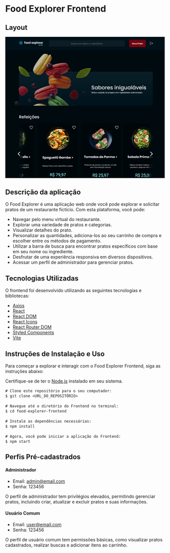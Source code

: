 # Food Explorer Frontend

## Layout

![Layout Food Explorer](src/assets/food-explorer.jpeg)

## Descrição da aplicação

O Food Explorer é uma aplicação web onde você pode explorar e solicitar pratos de um restaurante fictício. Com esta plataforma, você pode:

- Navegar pelo menu virtual do restaurante.
- Explorar uma variedade de pratos e categorias.
- Visualizar detalhes do prato.
- Personalizar as quantidades, adiciona-los ao seu carrinho de compra e escolher entre os métodos de pagamento.
- Utilizar a barra de busca para encontrar pratos específicos com base em seu nome ou ingrediente.
- Desfrutar de uma experiência responsiva em diversos dispositivos.
- Acessar um perfil de administrador para gerenciar pratos.

## Tecnologias Utilizadas

O frontend foi desenvolvido utilizando as seguintes tecnologias e bibliotecas:

- [Axios](https://axios-http.com/)
- [React](https://reactjs.org/)
- [React DOM](https://reactjs.org/docs/react-dom.html)
- [React Icons](https://react-icons.github.io/react-icons/)
- [React Router DOM](https://reactrouter.com/web/guides/quick-start)
- [Styled Components](https://styled-components.com/)
- [Vite](https://vitejs.dev/)

## Instruções de Instalação e Uso

Para começar a explorar e interagir com o Food Explorer Frontend, siga as instruções abaixo:

Certifique-se de ter o [Node.js](https://nodejs.org/) instalado em seu sistema.

    # Clone este repositório para o seu computador:
    $ git clone <URL_DO_REPOSITÓRIO>

    # Navegue até o diretório do Frontend no terminal:
    $ cd food-explorer-frontend

    # Instale as dependências necessárias:
    $ npm install

    # Agora, você pode iniciar a aplicação do Frontend:
    $ npm start

## Perfis Pré-cadastrados

#### Administrador

- Email: admin@email.com
- Senha: 123456

O perfil de administrador tem privilégios elevados, permitindo gerenciar pratos, incluindo criar, atualizar e excluir pratos e suas informações.

#### Usuário Comum

- Email: user@email.com
- Senha: 123456

O perfil de usuário comum tem permissões básicas, como visualizar pratos cadastrados, realizar buscas e adicionar itens ao carrinho.

